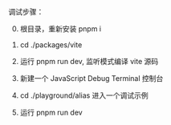 调试步骤：

0. 根目录，重新安装 pnpm i

1. cd ./packages/vite
2. 运行 pnpm run dev, 监听模式编译 vite 源码

3. 新建一个 JavaScript Debug Terminal 控制台
4. cd ./playground/alias 进入一个调试示例
5. 运行 pnpm run dev
